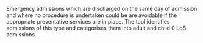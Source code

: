 Emergency admissions which are discharged on the same day of admission and where no procedure is undertaken could be are avoidable if the appropriate preventative services are in place. 
The tool identifies admissions of this type and categorises them into adult and child 0 LoS admissions.